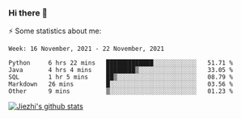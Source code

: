 ### Hi there 👋

⚡ Some statistics about me:


<!--START_SECTION:waka-->
```text
Week: 16 November, 2021 - 22 November, 2021

Python     6 hrs 22 mins   █████████████░░░░░░░░░░░░   51.71 % 
Java       4 hrs 4 mins    ████████▒░░░░░░░░░░░░░░░░   33.05 % 
SQL        1 hr 5 mins     ██▒░░░░░░░░░░░░░░░░░░░░░░   08.79 % 
Markdown   26 mins         █░░░░░░░░░░░░░░░░░░░░░░░░   03.56 % 
Other      9 mins          ▒░░░░░░░░░░░░░░░░░░░░░░░░   01.23 % 
```
<!--END_SECTION:waka-->





[![Jiezhi's github stats](https://github-readme-stats.vercel.app/api?username=Jiezhi&show_icons=true)](https://github.com/Jiezhi/github-readme-stats)

<!--
[![Top Langs](https://github-readme-stats.vercel.app/api/top-langs/?username=Jiezhi&hide=javascript,html)](https://github.com/Jiezhi/github-readme-stats)

**Jiezhi/Jiezhi** is a ✨ _special_ ✨ repository because its `README.md` (this file) appears on your GitHub profile.

Here are some ideas to get you started:

- 🔭 I’m currently working on ...
- 🌱 I’m currently learning ...
- 👯 I’m looking to collaborate on ...
- 🤔 I’m looking for help with ...
- 💬 Ask me about ...
- 📫 How to reach me: ...
- 😄 Pronouns: ...
- ⚡ Fun fact: ...
-->

